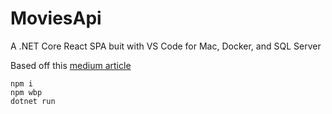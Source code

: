 # MoviesApi
A .NET Core React SPA buit with VS Code for Mac, Docker, and SQL Server

Based off this [medium article](https://codeburst.io/how-to-set-up-a-modern-full-stack-net-web-development-environment-on-mac-os-542dcd43a564)

`npm i`  
`npm wbp`  
`dotnet run`